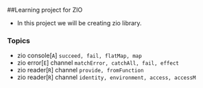##Learning project for ZIO

- In this project we will be creating zio library.
### Topics

- zio console[`A`] `succeed, fail, flatMap, map`
- zio error[`E`] channel `matchError, catchAll, fail, effect`
- zio reader[`R`] channel `provide, fromFunction`
- zio reader[`R`] channel `identity, environment, access, accessM`
